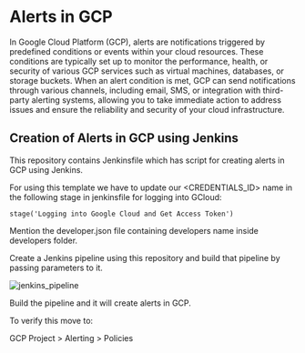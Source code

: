 # Alerts in GCP

In Google Cloud Platform (GCP), alerts are notifications triggered by predefined conditions or events within your cloud resources. These conditions are typically set up to monitor the performance, health, or security of various GCP services such as virtual machines, databases, or storage buckets. When an alert condition is met, GCP can send notifications through various channels, including email, SMS, or integration with third-party alerting systems, allowing you to take immediate action to address issues and ensure the reliability and security of your cloud infrastructure. 

## Creation of Alerts in GCP using Jenkins

This repository contains Jenkinsfile which has script for creating alerts in GCP using Jenkins.

For using this template we have to update our <CREDENTIALS_ID> name in the following stage in  jenkinsfile for logging into GCloud:

`stage('Logging into Google Cloud and Get Access Token')`
            

Mention the developer.json file containing developers name inside developers folder.

Create a Jenkins pipeline using this repository and build that pipeline by passing parameters to it.


![jenkins_pipeline](https://i.postimg.cc/j2cWP0ZH/Screenshot-from-2023-09-09-11-59-40.png)


Build the pipeline and it will create alerts in GCP.

To verify this move to:

GCP Project > Alerting > Policies
